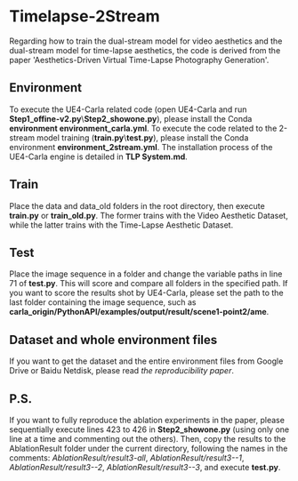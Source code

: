 # Timelapse-2Stream
Regarding how to train the dual-stream model for video aesthetics and the dual-stream model for time-lapse aesthetics, the code is derived from the paper 'Aesthetics-Driven Virtual Time-Lapse Photography Generation'.
## Environment
To execute the UE4-Carla related code (open UE4-Carla and run **Step1_offine-v2.py**\\**Step2_showone.py**), please install the Conda **environment environment_carla.yml**. 
To execute the code related to the 2-stream model training (**train.py**\\**test.py**), please install the Conda environment **environment_2stream.yml**.
The installation process of the UE4-Carla engine is detailed in **TLP System.md**.
## Train
Place the data and data_old folders in the root directory, then execute **train.py** or **train_old.py**. The former trains with the Video Aesthetic Dataset, while the latter trains with the Time-Lapse Aesthetic Dataset.
## Test
Place the image sequence in a folder and change the variable paths in line 71 of **test.py**. This will score and compare all folders in the specified path. If you want to score the results shot by UE4-Carla, please set the path to the last folder containing the image sequence, such as **carla_origin/PythonAPI/examples/output/result/scene1-point2/ame**.
## Dataset and whole environment files
If you want to get the dataset and the entire environment files from Google Drive or Baidu Netdisk, please read *the reproducibility paper*.
## P.S.
If you want to fully reproduce the ablation experiments in the paper, please sequentially execute lines 423 to 426 in **Step2_showone.py** (using only one line at a time and commenting out the others). Then, copy the results to the AblationResult folder under the current directory, following the names in the comments: *AblationResult/result3-all*, *AblationResult/result3--1*, *AblationResult/result3--2*, *AblationResult/result3--3*, and execute **test.py**.
